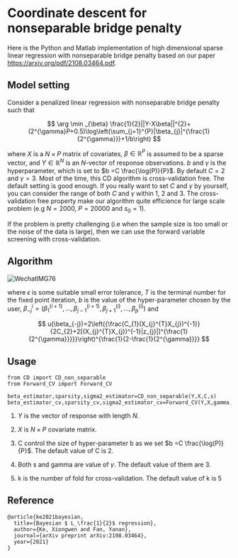 # Coordinate descent for nonseparable bridge penalty

Here is the Python and Matlab implementation of high dimensional sparse linear regression with nonseparable bridge penalty based on our paper https://arxiv.org/pdf/2108.03464.pdf.



## Model setting

Consider a penalized linear regression with nonseparable bridge penalty such that


$$
\arg \min _{\beta} \frac{1}{2}||Y-X\beta||^{2}+(2^{\gamma}P+0.5)\log\left(\sum_{j=1}^{P}|\beta_{j}|^{\frac{1}{2^{\gamma}}}+1/b\right)
$$

where $X$ is a $N \times P$ matrix of covariates, $\beta \in \mathbb{R}^{P}$ is assumed to be a sparse vector, and $Y \in \mathbb{R}^N$ is an $N$-vector of response observations.  $b$ and $\gamma$ is the hyperparameter, which is set to $b =C \frac{\log(P)}{P}$. By default $C=2$ and  $\gamma=3$. Most of the time, this CD algorithm is cross-validation free. The default  setting is good enough. If you really want to set $C$ and $\gamma$  by yourself,  you can consider the range of both $C$ and $\gamma$ within 1, 2 and 3. The cross-validation free property make our algorithm quite efficience for large scale problem (e.g $N=2000$, $P=20000$ and $s_{0}=1$).

If the problem is pretty challenging (i.e when the sample size is too small or the noise of the data is large),  then we can use the forward variable screening with cross-validation.




## Algorithm

![WechatIMG76](https://user-images.githubusercontent.com/128662706/230061449-f5dcf61a-b224-49b0-a263-bb13bab6b893.png)

where $\epsilon$ is some suitable small error tolerance, $T$ is the terminal number for the fixed point iteration,  $b$ is the value of the hyper-parameter chosen by the user,   $\beta_{-j}^{i}=(\beta_{1}^{(i+1)},...,\beta_{j-1}^{(i+1)},\beta_{j+1}^{(i)},...,\beta_{p}^{(i)})$  and


$$
u(\beta_{-j})=2\left({\frac{C_{1}(X_{j}^{T}X_{j})^{-1}}{2C_{2}+2[(X_{j}^{T}X_{j})^{-1}|z_{j}|]^{\frac{1}{2^{\gamma}}}}}\right)^{\frac{1}{2-\frac{1}{2^{\gamma}}}}
$$



## Usage

```
from CD import CD_non_separable
from Forward_CV import Forward_CV

beta_estimator,sparsity,sigma2_estimator=CD_non_separable(Y,X,C,s)
beta_estimator_cv,sparsity_cv,sigma2_estimator_cv=Forward_CV(Y,X,gamma,k)
```

1. $Y$ is the vector of response with length $N$. 

2. $X$ is $N \times P$ covariate matrix. 

3. C control the size of hyper-parameter b as we set  $b =C \frac{\log(P)}{P}$. The default value of C is 2.  

4. Both s and gamma are value of $\gamma$. The default value of them are 3. 

5. k is the number of fold for cross-validation. The default value of k is 5




## Reference

```
@article{ke2021bayesian,
  title={Bayesian $ L_\frac{1}{2}$ regression},
  author={Ke, Xiongwen and Fan, Yanan},
  journal={arXiv preprint arXiv:2108.03464},
  year={2021}
}
```
